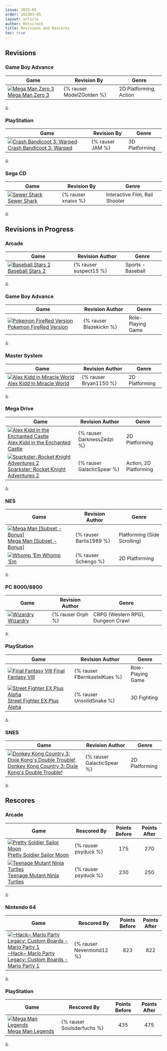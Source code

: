 ```yaml
---
issue: 2023-03
order: 202303-45
layout: article
author: Hotscrock
title: Revisions and Rescores
toc: true
---
```


## Revisions

### Game Boy Advance


| Game                                                                                                                                                                                                                                       | Revision By               | Genre                  |
| ------------------------------------------------------------------------------------------------------------------------------------------------------------------------------------------------------------------------------------------ | ------------------------- | ---------------------- |
| <a class="gameicon-link" href="https://retroachievements.org/game/625" target="_blank" rel="noopener"> <img class="gameicon" src="https://retroachievements.org/Images/042926.png" alt="Mega Man Zero 3"> <span>Mega Man Zero 3</span></a> | {% rauser ModelZGolden %} | 2D Platforming, Action |

<a href="#toc">:top:</a>


### PlayStation


| Game                                                                                                                                                                                                                                                             | Revision By      | Genre          |
| ---------------------------------------------------------------------------------------------------------------------------------------------------------------------------------------------------------------------------------------------------------------- | ---------------- | -------------- |
| <a class="gameicon-link" href="https://retroachievements.org/game/10433" target="_blank" rel="noopener"> <img class="gameicon" src="https://retroachievements.org/Images/031766.png" alt="Crash Bandicoot 3: Warped"> <span>Crash Bandicoot 3: Warped</span></a> | {% rauser JAM %} | 3D Platforming |

<a href="#toc">:top:</a>


### Sega CD


| Game                                                                                                                                                                                                                                 | Revision By         | Genre                          |
| ------------------------------------------------------------------------------------------------------------------------------------------------------------------------------------------------------------------------------------ | ------------------- | ------------------------------ |
| <a class="gameicon-link" href="https://retroachievements.org/game/10583" target="_blank" rel="noopener"> <img class="gameicon" src="https://retroachievements.org/Images/058707.png" alt="Sewer Shark"> <span>Sewer Shark</span></a> | {% rauser xnaivx %} | Interactive Film, Rail Shooter |

<a href="#toc">:top:</a>



## Revisions in Progress

### Arcade


| Game                                                                                                                                                                                                                                           | Revision Author        | Genre             |
| ---------------------------------------------------------------------------------------------------------------------------------------------------------------------------------------------------------------------------------------------- | ---------------------- | ----------------- |
| <a class="gameicon-link" href="https://retroachievements.org/game/11765" target="_blank" rel="noopener"> <img class="gameicon" src="https://retroachievements.org/Images/041768.png" alt="Baseball Stars 2"> <span>Baseball Stars 2</span></a> | {% rauser suspect15 %} | Sports - Baseball |

<a href="#toc">:top:</a>


### Game Boy Advance


| Game                                                                                                                                                                                                                                                       | Revision Author         | Genre             |
| ---------------------------------------------------------------------------------------------------------------------------------------------------------------------------------------------------------------------------------------------------------- | ----------------------- | ----------------- |
| <a class="gameicon-link" href="https://retroachievements.org/game/515" target="_blank" rel="noopener"> <img class="gameicon" src="https://retroachievements.org/Images/042054.png" alt="Pokemon FireRed Version"> <span>Pokemon FireRed Version</span></a> | {% rauser Blazekickn %} | Role-Playing Game |

<a href="#toc">:top:</a>


### Master System


| Game                                                                                                                                                                                                                                                              | Revision Author        | Genre          |
| ----------------------------------------------------------------------------------------------------------------------------------------------------------------------------------------------------------------------------------------------------------------- | ---------------------- | -------------- |
| <a class="gameicon-link" href="https://retroachievements.org/game/9998" target="_blank" rel="noopener"> <img class="gameicon" src="https://retroachievements.org/Images/064914.png" alt="Alex Kidd in Miracle World"> <span>Alex Kidd in Miracle World</span></a> | {% rauser Bryan1150 %} | 2D Platforming |

<a href="#toc">:top:</a>


### Mega Drive


| Game                                                                                                                                                                                                                                                                                    | Revision Author            | Genre                  |
| --------------------------------------------------------------------------------------------------------------------------------------------------------------------------------------------------------------------------------------------------------------------------------------- | -------------------------- | ---------------------- |
| <a class="gameicon-link" href="https://retroachievements.org/game/20" target="_blank" rel="noopener"> <img class="gameicon" src="https://retroachievements.org/Images/047131.png" alt="Alex Kidd in the Enchanted Castle"> <span>Alex Kidd in the Enchanted Castle</span></a>           | {% rauser DarknessZedzi %} | 2D Platforming         |
| <a class="gameicon-link" href="https://retroachievements.org/game/2399" target="_blank" rel="noopener"> <img class="gameicon" src="https://retroachievements.org/Images/058015.png" alt="Sparkster: Rocket Knight Adventures 2"> <span>Sparkster: Rocket Knight Adventures 2</span></a> | {% rauser GalacticSpear %} | Action, 2D Platforming |

<a href="#toc">:top:</a>


### NES


| Game                                                                                                                                                                                                                                                            | Revision Author         | Genre                        |
| --------------------------------------------------------------------------------------------------------------------------------------------------------------------------------------------------------------------------------------------------------------- | ----------------------- | ---------------------------- |
| <a class="gameicon-link" href="https://retroachievements.org/game/6729" target="_blank" rel="noopener"> <img class="gameicon" src="https://retroachievements.org/Images/047970.png" alt="Mega Man [Subset - Bonus]"> <span>Mega Man [Subset - Bonus]</span></a> | {% rauser Bartis1989 %} | Platforming (Side Scrolling) |
| <a class="gameicon-link" href="https://retroachievements.org/game/2075" target="_blank" rel="noopener"> <img class="gameicon" src="https://retroachievements.org/Images/059510.png" alt="Whomp 'Em"> <span>Whomp 'Em</span></a>                                 | {% rauser Schengo %}    | 2D Platforming               |

<a href="#toc">:top:</a>

### PC 8000/8800

| Game                                                                                                                                                                                                                           | Revision Author   | Genre                             |
| ------------------------------------------------------------------------------------------------------------------------------------------------------------------------------------------------------------------------------ | ----------------- | --------------------------------- |
| <a class="gameicon-link" href="https://retroachievements.org/game/13937" target="_blank" rel="noopener"> <img class="gameicon" src="https://retroachievements.org/Images/022878.png" alt="Wizardry"> <span>Wizardry</span></a> | {% rauser Orph %} | CRPG (Western RPG), Dungeon Crawl |

<a href="#toc">:top:</a>

### PlayStation


| Game                                                                                                                                                                                                                                                                   | Revision Author              | Genre             |
| ---------------------------------------------------------------------------------------------------------------------------------------------------------------------------------------------------------------------------------------------------------------------- | ---------------------------- | ----------------- |
| <a class="gameicon-link" href="https://retroachievements.org/game/11270" target="_blank" rel="noopener"> <img class="gameicon" src="https://retroachievements.org/Images/049693.png" alt="Final Fantasy VIII"> <span>Final Fantasy VIII</span></a>                     | {% rauser FBernkastelKues %} | Role-Playing Game |
| <a class="gameicon-link" href="https://retroachievements.org/game/11367" target="_blank" rel="noopener"> <img class="gameicon" src="https://retroachievements.org/Images/033286.png" alt="Street Fighter EX Plus Alpha"> <span>Street Fighter EX Plus Alpha</span></a> | {% rauser UnsolidSnake %}    | 3D Fighting       |

<a href="#toc">:top:</a>


### SNES


| Game                                                                                                                                                                                                                                                                                                               | Revision Author            | Genre          |
| ------------------------------------------------------------------------------------------------------------------------------------------------------------------------------------------------------------------------------------------------------------------------------------------------------------------ | -------------------------- | -------------- |
| <a class="gameicon-link" href="https://retroachievements.org/game/473" target="_blank" rel="noopener"> <img class="gameicon" src="https://retroachievements.org/Images/020968.png" alt="Donkey Kong Country 3: Dixie Kong's Double Trouble!"> <span>Donkey Kong Country 3: Dixie Kong's Double Trouble!</span></a> | {% rauser GalacticSpear %} | 2D Platforming |

<a href="#toc">:top:</a>


## Rescores

### Arcade


| Game                                                                                                                                                                                                                                                                   | Rescored By          | Points Before | Points After |
| ---------------------------------------------------------------------------------------------------------------------------------------------------------------------------------------------------------------------------------------------------------------------- | -------------------- | :-----------: | :----------: |
| <a class="gameicon-link" href="https://retroachievements.org/game/4845" target="_blank" rel="noopener"> <img class="gameicon" src="https://retroachievements.org/Images/068543.png" alt="Pretty Soldier Sailor Moon"> <span>Pretty Soldier Sailor Moon</span></a>      | {% rauser psyduck %} |      175      |     270      |
| <a class="gameicon-link" href="https://retroachievements.org/game/12210" target="_blank" rel="noopener"> <img class="gameicon" src="https://retroachievements.org/Images/033277.png" alt="Teenage Mutant Ninja Turtles"> <span>Teenage Mutant Ninja Turtles</span></a> | {% rauser psyduck %} |      230      |     250      |

<a href="#toc">:top:</a>


### Nintendo 64


| Game                                                                                                                                                                                                                                                                                                                           | Rescored By              | Points Before | Points After |
| ------------------------------------------------------------------------------------------------------------------------------------------------------------------------------------------------------------------------------------------------------------------------------------------------------------------------------ | ------------------------ | :-----------: | :----------: |
| <a class="gameicon-link" href="https://retroachievements.org/game/17856" target="_blank" rel="noopener"> <img class="gameicon" src="https://retroachievements.org/Images/046212.png" alt="~Hack~ Mario Party Legacy: Custom Boards - Mario Party 1"> <span>~Hack~ Mario Party Legacy: Custom Boards - Mario Party 1</span></a> | {% rauser Nevermond12 %} |      823      |     822      |

<a href="#toc">:top:</a>


### PlayStation


| Game                                                                                                                                                                                                                                           | Rescored By                | Points Before | Points After |
| ---------------------------------------------------------------------------------------------------------------------------------------------------------------------------------------------------------------------------------------------- | -------------------------- | :-----------: | :----------: |
| <a class="gameicon-link" href="https://retroachievements.org/game/11280" target="_blank" rel="noopener"> <img class="gameicon" src="https://retroachievements.org/Images/051475.png" alt="Mega Man Legends"> <span>Mega Man Legends</span></a> | {% rauser Soulsderfuchs %} |      435      |     475      |

<a href="#toc">:top:</a>



